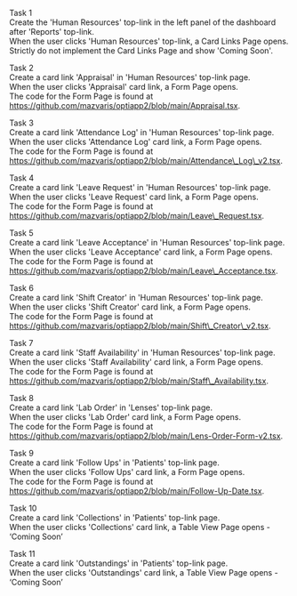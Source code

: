 Task 1  
Create the 'Human Resources' top-link in the left panel of the dashboard after 'Reports' top-link.  
When the user clicks 'Human Resources' top-link, a Card Links Page opens.  
Strictly do not implement the Card Links Page and show 'Coming Soon'.

Task 2  
Create a card link 'Appraisal' in 'Human Resources' top-link page.  
When the user clicks 'Appraisal' card link, a Form Page opens.  
The code for the Form Page is found at https://github.com/mazvaris/optiapp2/blob/main/Appraisal.tsx.

Task 3  
Create a card link 'Attendance Log' in 'Human Resources' top-link page.  
When the user clicks 'Attendance Log' card link, a Form Page opens.  
The code for the Form Page is found at https://github.com/mazvaris/optiapp2/blob/main/Attendance\_Log\_v2.tsx.

Task 4  
Create a card link 'Leave Request' in 'Human Resources' top-link page.  
When the user clicks 'Leave Request' card link, a Form Page opens.  
The code for the Form Page is found at https://github.com/mazvaris/optiapp2/blob/main/Leave\_Request.tsx.

Task 5  
Create a card link 'Leave Acceptance' in 'Human Resources' top-link page.  
When the user clicks 'Leave Acceptance' card link, a Form Page opens.  
The code for the Form Page is found at https://github.com/mazvaris/optiapp2/blob/main/Leave\_Acceptance.tsx.

Task 6  
Create a card link 'Shift Creator' in 'Human Resources' top-link page.  
When the user clicks 'Shift Creator' card link, a Form Page opens.  
The code for the Form Page is found at https://github.com/mazvaris/optiapp2/blob/main/Shift\_Creator\_v2.tsx.

Task 7  
Create a card link 'Staff Availability' in 'Human Resources' top-link page.  
When the user clicks 'Staff Availability' card link, a Form Page opens.  
The code for the Form Page is found at https://github.com/mazvaris/optiapp2/blob/main/Staff\_Availability.tsx.

Task 8  
Create a card link 'Lab Order' in 'Lenses' top-link page.  
When the user clicks 'Lab Order' card link, a Form Page opens.  
The code for the Form Page is found at https://github.com/mazvaris/optiapp2/blob/main/Lens-Order-Form-v2.tsx.

Task 9  
Create a card link 'Follow Ups' in 'Patients' top-link page.  
When the user clicks 'Follow Ups' card link, a Form Page opens.  
The code for the Form Page is found at https://github.com/mazvaris/optiapp2/blob/main/Follow-Up-Date.tsx.

Task 10  
Create a card link 'Collections' in 'Patients' top-link page.  
When the user clicks 'Collections' card link, a Table View Page opens \- ‘Coming Soon’

Task 11  
Create a card link 'Outstandings' in 'Patients' top-link page.  
When the user clicks 'Outstandings' card link, a Table View Page opens \- ‘Coming Soon’

